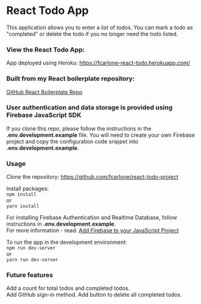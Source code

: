 # React Todo App

This application allows you to enter a list of todos.  You can mark a todo as "completed" or delete the todo if you no longer need the todo listed.

### View the React Todo App:
App deployed using Heroku: <https://fcarlone-react-todo.herokuapp.com/> 

### Built from my React boilerplate repository:
[GitHub React Boilerplate Repo](https://github.com/fcarlone/react-boilerplate "GitHub Repo")

### User authentication and data storage is provided using Firebase JavaScript SDK
If you clone this repo, please follow the instructions in the **.env.development.example** file.
You will need to create your own Firebase project and copy the configuration code snippet into **.env.development.example**.

### Usage
Clone the repository: <https://github.com/fcarlone/react-todo-project>

Install packages:  
`npm install`  
or  
`yarn install`  

For installing Firebase Authentication and Realtime Database, follow instructions in **.env.development.example**.  
For more information - read: [Add Firebase to your JavaScript Project](https://firebase.google.com/docs/web/setup?authuser=0)

To run the app in the development environment:  
`npm run dev-server`  
or  
`yarn run dev-server`  

### Future features
Add a count for total todos and completed todos.  
Add GitHub sign-in method.
Add button to delete all completed todos.
